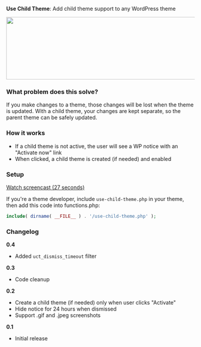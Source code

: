 **Use Child Theme**: Add child theme support to any WordPress theme

<img src="http://i.imgur.com/dvLchUj.png" width="508" height="167" />

### What problem does this solve?
If you make changes to a theme, those changes will be lost when the theme is updated.
With a child theme, your changes are kept separate, so the parent theme can be safely updated.

### How it works

* If a child theme is not active, the user will see a WP notice with an "Activate now" link
* When clicked, a child theme is created (if needed) and enabled

### Setup

<a href="https://vimeo.com/160399404" target="_blank">Watch screencast (27 seconds)</a>

If you're a theme developer, include `use-child-theme.php` in your theme, then add this code into functions.php:

```php
include( dirname( __FILE__ ) . '/use-child-theme.php' );
```

### Changelog

**0.4**
* Added `uct_dismiss_timeout` filter

**0.3**
* Code cleanup

**0.2**
* Create a child theme (if needed) only when user clicks "Activate"
* Hide notice for 24 hours when dismissed
* Support .gif and .jpeg screenshots

**0.1**
* Initial release
